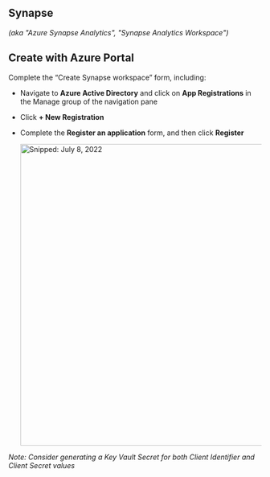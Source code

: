 ## Synapse
_(aka "Azure Synapse Analytics", "Synapse Analytics Workspace")_

## Create with Azure Portal

Complete the “Create Synapse workspace” form, including:
* Navigate to **Azure Active Directory** and click on **App Registrations** in the Manage group of the navigation pane
* Click **+ New Registration**
* Complete the **Register an application** form, and then click **Register**

  <img src="https://user-images.githubusercontent.com/44923999/178037482-52960bbb-3b19-4950-9e44-646d98e9d3a4.png" width="600" title="Snipped: July 8, 2022" />

_Note: Consider generating a Key Vault Secret for both Client Identifier and Client Secret values_
